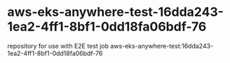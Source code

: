 # aws-eks-anywhere-test-16dda243-1ea2-4ff1-8bf1-0dd18fa06bdf-76
repository for use with E2E test job aws-eks-anywhere-test:16dda243-1ea2-4ff1-8bf1-0dd18fa06bdf-76
